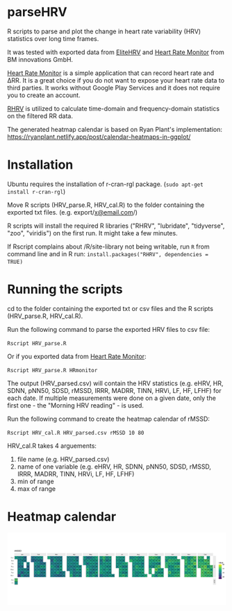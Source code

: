 # parseHRV
R scripts to parse and plot the change in heart rate variability (HRV) statistics over long time frames.

It was tested with exported data from [EliteHRV](https://elitehrv.com/) and [Heart Rate Monitor](https://play.google.com/store/apps/details?id=com.bmi.hr_monitor) from BM innovations GmbH. 

[Heart Rate Monitor](https://play.google.com/store/apps/details?id=com.bmi.hr_monitor) is a simple application that can record heart rate and ΔRR. It is a great choice if you do not want to expose your heart rate data to third parties. It works without Google Play Services and it does not require you to create an account.

[RHRV](https://rhrv.r-forge.r-project.org/) is utilized to calculate time-domain and frequency-domain statistics on the filtered RR data.

The generated heatmap calendar is based on Ryan Plant's implementation: https://ryanplant.netlify.app/post/calendar-heatmaps-in-ggplot/

# Installation
Ubuntu requires the installation of r-cran-rgl package. (`sudo apt-get install r-cran-rgl`)

Move R scripts (HRV_parse.R, HRV_cal.R) to the folder containing the exported txt files. (e.g. export/x@email.com/)

R scripts will install the required R libraries ("RHRV", "lubridate", "tidyverse", "zoo", "viridis") on the first run. It might take a few minutes.

If Rscript complains about /R/site-library not being writable, run `R` from command line and in R run: `install.packages("RHRV", dependencies = TRUE)`

# Running the scripts
cd to the folder containing the exported txt or csv files and the R scripts (HRV_parse.R, HRV_cal.R).

Run the following command to parse the exported HRV files to csv file: 

`Rscript HRV_parse.R`

Or if you exported data from [Heart Rate Monitor](https://play.google.com/store/apps/details?id=com.bmi.hr_monitor): 

`Rscript HRV_parse.R HRmonitor`

The output (HRV_parsed.csv) will contain the HRV statistics (e.g. eHRV, HR, SDNN, pNN50, SDSD, rMSSD, IRRR, MADRR, TINN, HRVi, LF, HF, LFHF) for each date. If multiple measurements were done on a given date, only the first one - the "Morning HRV reading" - is used.

Run the following command to create the heatmap calendar of rMSSD:

`Rscript HRV_cal.R HRV_parsed.csv rMSSD 10 80`

HRV_cal.R takes 4 arguements:
1. file name (e.g. HRV_parsed.csv)
1. name of one variable (e.g. eHRV, HR, SDNN, pNN50, SDSD, rMSSD, IRRR, MADRR, TINN, HRVi, LF, HF, LFHF)
1. min of range
1. max of range

# Heatmap calendar
![alt text](https://raw.githubusercontent.com/bale-go/parseHRV/main/rMSSD_plot.png "Heatmap calendar")
